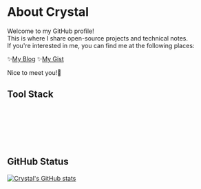 # About Crystal
Welcome to my GitHub profile! \
This is where I share open-source projects and technical notes. \
If you're interested in me, you can find me at the following places:

✨[My Blog](https://x200706.vercel.app/) ✨[My Gist](https://gist.github.com/x200706)

Nice to meet you!🩵

## Tool Stack
<img src="https://img.shields.io/badge/Laravel-07133b?style=for-the-badge&amp;logo=laravel&amp;logoColor=white" alt=""> <img src="https://img.shields.io/badge/Ubuntu-07133b?style=for-the-badge&amp;logo=ubuntu&amp;logoColor=white" alt=""> <img src="https://img.shields.io/badge/Linux-07133b?style=for-the-badge&amp" alt="">\
<img src="https://img.shields.io/badge/Postman-1a1f64?style=for-the-badge&amp;logo=Postman&amp;logoColor=white" alt=""> <img src="https://img.shields.io/badge/Python-1a1f64?style=for-the-badge&amp;logo=python&amp;logoColor=blue" alt=""> <img src="https://img.shields.io/badge/Nginx-1a1f64?style=for-the-badge&amp;logo=nginx&amp;logoColor=white" alt="">\
<img src="https://img.shields.io/badge/Spring-3a6eb6?style=for-the-badge&amp;logo=spring&amp;logoColor=white" alt=""> <img src="https://img.shields.io/badge/VSCode-3a6eb6?style=for-the-badge&amp;logo=visual%20studio%20code&amp;logoColor=white" alt=""> <img src="https://img.shields.io/badge/PostgreSQL-3a6eb6?style=for-the-badge&amp;logo=postgresql&amp;logoColor=white" alt="">\
<img src="https://img.shields.io/badge/Django-659bec?style=for-the-badge&amp;logo=django&amp;logoColor=green" alt=""> <img src="https://img.shields.io/badge/prettier-659bec?style=for-the-badge&amp;logo=prettier&amp;logoColor=F7BA3E" alt=""> <img src="https://img.shields.io/badge/Supabase-659bec?style=for-the-badge&amp;logo=supabase&amp;logoColor=white" alt=""> <img src="https://img.shields.io/badge/Markdown-659bec?style=for-the-badge&amp;logo=markdown&amp;logoColor=white" alt="">\
<img src="https://img.shields.io/badge/IntelliJ_IDEA-659bec.svg?style=for-the-badge&amp;logo=intellij-idea&amp;logoColor=white" alt=""> <img src="https://img.shields.io/badge/GitHub-659bec?style=for-the-badge&amp;logo=github&amp;logoColor=white" alt="">  <img src="https://img.shields.io/badge/Docker-659bec?style=for-the-badge&amp;logo=docker&amp;logoColor=white" alt="">


## GitHub Status
[![Crystal's GitHub stats](https://github-readme-stats.vercel.app/api?username=x200706&show_icons=true&theme=holi)](https://github.com/anuraghazra/github-readme-stats)
